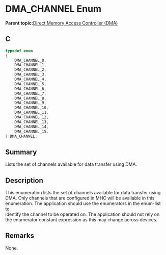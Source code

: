 # DMA\_CHANNEL Enum

**Parent topic:**[Direct Memory Access Controller \(DMA\)](GUID-FC435976-A639-435D-9C8F-0A08C3D59195.md)

## C

```c
typedef enum
{
    DMA_CHANNEL_0,
    DMA_CHANNEL_1,
    DMA_CHANNEL_2,
    DMA_CHANNEL_3,
    DMA_CHANNEL_4,
    DMA_CHANNEL_5,
    DMA_CHANNEL_6,
    DMA_CHANNEL_7,
    DMA_CHANNEL_8,
    DMA_CHANNEL_9,
    DMA_CHANNEL_10,
    DMA_CHANNEL_11,
    DMA_CHANNEL_12,
    DMA_CHANNEL_13,
    DMA_CHANNEL_14,
    DMA_CHANNEL_15,
} DMA_CHANNEL;

```

## Summary

Lists the set of channels available for data transfer using DMA.

## Description

This enumeration lists the set of channels available for data transfer using<br />DMA. Only channels that are configured in MHC will be available in this<br />enumeration. The application should use the enumerators in the enum-list to<br />identify the channel to be operated on. The application should not rely on<br />the enumerator constant expression as this may change across devices.

## Remarks

None.

